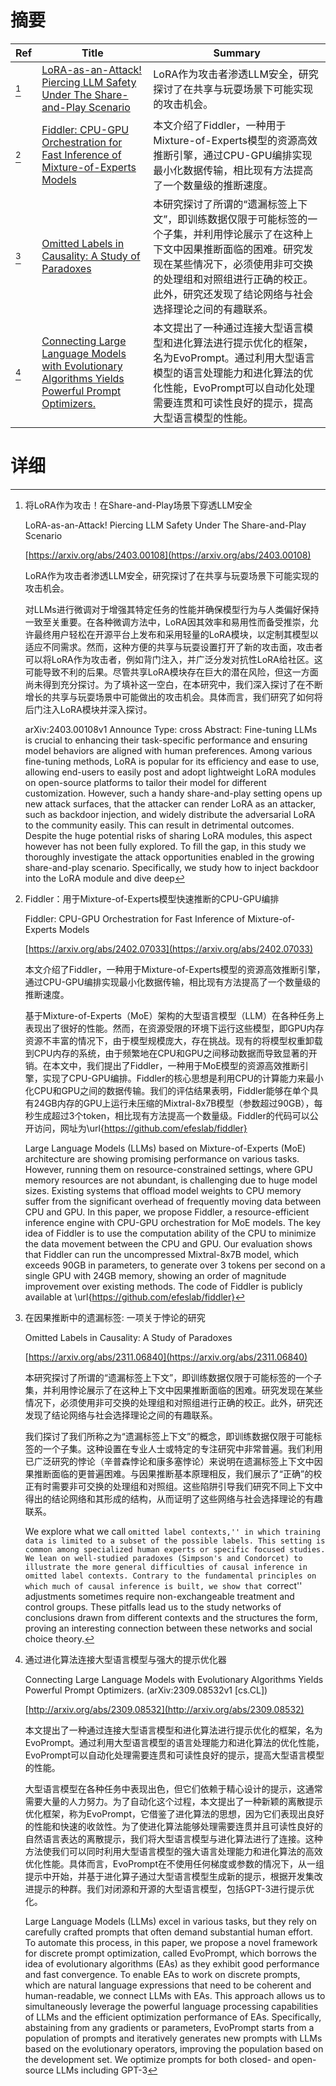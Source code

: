 # 摘要

| Ref | Title | Summary |
| --- | --- | --- |
| [^1] | [LoRA-as-an-Attack! Piercing LLM Safety Under The Share-and-Play Scenario](https://arxiv.org/abs/2403.00108) | LoRA作为攻击者渗透LLM安全，研究探讨了在共享与玩耍场景下可能实现的攻击机会。 |
| [^2] | [Fiddler: CPU-GPU Orchestration for Fast Inference of Mixture-of-Experts Models](https://arxiv.org/abs/2402.07033) | 本文介绍了Fiddler，一种用于Mixture-of-Experts模型的资源高效推断引擎，通过CPU-GPU编排实现最小化数据传输，相比现有方法提高了一个数量级的推断速度。 |
| [^3] | [Omitted Labels in Causality: A Study of Paradoxes](https://arxiv.org/abs/2311.06840) | 本研究探讨了所谓的“遗漏标签上下文”，即训练数据仅限于可能标签的一个子集，并利用悖论展示了在这种上下文中因果推断面临的困难。研究发现在某些情况下，必须使用非可交换的处理组和对照组进行正确的校正。此外，研究还发现了结论网络与社会选择理论之间的有趣联系。 |
| [^4] | [Connecting Large Language Models with Evolutionary Algorithms Yields Powerful Prompt Optimizers.](http://arxiv.org/abs/2309.08532) | 本文提出了一种通过连接大型语言模型和进化算法进行提示优化的框架，名为EvoPrompt。通过利用大型语言模型的语言处理能力和进化算法的优化性能，EvoPrompt可以自动化处理需要连贯和可读性良好的提示，提高大型语言模型的性能。 |

# 详细

[^1]: 将LoRA作为攻击！在Share-and-Play场景下穿透LLM安全

    LoRA-as-an-Attack! Piercing LLM Safety Under The Share-and-Play Scenario

    [https://arxiv.org/abs/2403.00108](https://arxiv.org/abs/2403.00108)

    LoRA作为攻击者渗透LLM安全，研究探讨了在共享与玩耍场景下可能实现的攻击机会。

    

    对LLMs进行微调对于增强其特定任务的性能并确保模型行为与人类偏好保持一致至关重要。在各种微调方法中，LoRA因其效率和易用性而备受推崇，允许最终用户轻松在开源平台上发布和采用轻量的LoRA模块，以定制其模型以适应不同需求。然而，这种方便的共享与玩耍设置打开了新的攻击面，攻击者可以将LoRA作为攻击者，例如背门注入，并广泛分发对抗性LoRA给社区。这可能导致不利的后果。尽管共享LoRA模块存在巨大的潜在风险，但这一方面尚未得到充分探讨。为了填补这一空白，在本研究中，我们深入探讨了在不断增长的共享与玩耍场景中可能做出的攻击机会。具体而言，我们研究了如何将后门注入LoRA模块并深入探讨。

    arXiv:2403.00108v1 Announce Type: cross  Abstract: Fine-tuning LLMs is crucial to enhancing their task-specific performance and ensuring model behaviors are aligned with human preferences. Among various fine-tuning methods, LoRA is popular for its efficiency and ease to use, allowing end-users to easily post and adopt lightweight LoRA modules on open-source platforms to tailor their model for different customization. However, such a handy share-and-play setting opens up new attack surfaces, that the attacker can render LoRA as an attacker, such as backdoor injection, and widely distribute the adversarial LoRA to the community easily. This can result in detrimental outcomes. Despite the huge potential risks of sharing LoRA modules, this aspect however has not been fully explored. To fill the gap, in this study we thoroughly investigate the attack opportunities enabled in the growing share-and-play scenario. Specifically, we study how to inject backdoor into the LoRA module and dive deep
    
[^2]: Fiddler：用于Mixture-of-Experts模型快速推断的CPU-GPU编排

    Fiddler: CPU-GPU Orchestration for Fast Inference of Mixture-of-Experts Models

    [https://arxiv.org/abs/2402.07033](https://arxiv.org/abs/2402.07033)

    本文介绍了Fiddler，一种用于Mixture-of-Experts模型的资源高效推断引擎，通过CPU-GPU编排实现最小化数据传输，相比现有方法提高了一个数量级的推断速度。

    

    基于Mixture-of-Experts（MoE）架构的大型语言模型（LLM）在各种任务上表现出了很好的性能。然而，在资源受限的环境下运行这些模型，即GPU内存资源不丰富的情况下，由于模型规模庞大，存在挑战。现有的将模型权重卸载到CPU内存的系统，由于频繁地在CPU和GPU之间移动数据而导致显著的开销。在本文中，我们提出了Fiddler，一种用于MoE模型的资源高效推断引擎，实现了CPU-GPU编排。Fiddler的核心思想是利用CPU的计算能力来最小化CPU和GPU之间的数据传输。我们的评估结果表明，Fiddler能够在单个具有24GB内存的GPU上运行未压缩的Mixtral-8x7B模型（参数超过90GB），每秒生成超过3个token，相比现有方法提高一个数量级。Fiddler的代码可以公开访问，网址为\url{https://github.com/efeslab/fiddler}

    Large Language Models (LLMs) based on Mixture-of-Experts (MoE) architecture are showing promising performance on various tasks. However, running them on resource-constrained settings, where GPU memory resources are not abundant, is challenging due to huge model sizes. Existing systems that offload model weights to CPU memory suffer from the significant overhead of frequently moving data between CPU and GPU. In this paper, we propose Fiddler, a resource-efficient inference engine with CPU-GPU orchestration for MoE models. The key idea of Fiddler is to use the computation ability of the CPU to minimize the data movement between the CPU and GPU. Our evaluation shows that Fiddler can run the uncompressed Mixtral-8x7B model, which exceeds 90GB in parameters, to generate over $3$ tokens per second on a single GPU with 24GB memory, showing an order of magnitude improvement over existing methods. The code of Fiddler is publicly available at \url{https://github.com/efeslab/fiddler}
    
[^3]: 在因果推断中的遗漏标签: 一项关于悖论的研究

    Omitted Labels in Causality: A Study of Paradoxes

    [https://arxiv.org/abs/2311.06840](https://arxiv.org/abs/2311.06840)

    本研究探讨了所谓的“遗漏标签上下文”，即训练数据仅限于可能标签的一个子集，并利用悖论展示了在这种上下文中因果推断面临的困难。研究发现在某些情况下，必须使用非可交换的处理组和对照组进行正确的校正。此外，研究还发现了结论网络与社会选择理论之间的有趣联系。

    

    我们探讨了我们所称之为“遗漏标签上下文”的概念，即训练数据仅限于可能标签的一个子集。这种设置在专业人士或特定的专注研究中非常普遍。我们利用已广泛研究的悖论（辛普森悖论和康多塞悖论）来说明在遗漏标签上下文中因果推断面临的更普遍困难。与因果推断基本原理相反，我们展示了“正确”的校正有时需要非可交换的处理组和对照组。这些陷阱引导我们研究不同上下文中得出的结论网络和其形成的结构，从而证明了这些网络与社会选择理论的有趣联系。

    We explore what we call ``omitted label contexts,'' in which training data is limited to a subset of the possible labels. This setting is common among specialized human experts or specific focused studies. We lean on well-studied paradoxes (Simpson's and Condorcet) to illustrate the more general difficulties of causal inference in omitted label contexts. Contrary to the fundamental principles on which much of causal inference is built, we show that ``correct'' adjustments sometimes require non-exchangeable treatment and control groups. These pitfalls lead us to the study networks of conclusions drawn from different contexts and the structures the form, proving an interesting connection between these networks and social choice theory.
    
[^4]: 通过进化算法连接大型语言模型与强大的提示优化器

    Connecting Large Language Models with Evolutionary Algorithms Yields Powerful Prompt Optimizers. (arXiv:2309.08532v1 [cs.CL])

    [http://arxiv.org/abs/2309.08532](http://arxiv.org/abs/2309.08532)

    本文提出了一种通过连接大型语言模型和进化算法进行提示优化的框架，名为EvoPrompt。通过利用大型语言模型的语言处理能力和进化算法的优化性能，EvoPrompt可以自动化处理需要连贯和可读性良好的提示，提高大型语言模型的性能。

    

    大型语言模型在各种任务中表现出色，但它们依赖于精心设计的提示，这通常需要大量的人力努力。为了自动化这个过程，本文提出了一种新颖的离散提示优化框架，称为EvoPrompt，它借鉴了进化算法的思想，因为它们表现出良好的性能和快速的收敛性。为了使进化算法能够处理需要连贯并且可读性良好的自然语言表达的离散提示，我们将大型语言模型与进化算法进行了连接。这种方法使我们可以同时利用大型语言模型的强大语言处理能力和进化算法的高效优化性能。具体而言，EvoPrompt在不使用任何梯度或参数的情况下，从一组提示中开始，并基于进化算子通过大型语言模型生成新的提示，根据开发集改进提示的种群。我们对闭源和开源的大型语言模型，包括GPT-3进行提示优化。

    Large Language Models (LLMs) excel in various tasks, but they rely on carefully crafted prompts that often demand substantial human effort. To automate this process, in this paper, we propose a novel framework for discrete prompt optimization, called EvoPrompt, which borrows the idea of evolutionary algorithms (EAs) as they exhibit good performance and fast convergence. To enable EAs to work on discrete prompts, which are natural language expressions that need to be coherent and human-readable, we connect LLMs with EAs. This approach allows us to simultaneously leverage the powerful language processing capabilities of LLMs and the efficient optimization performance of EAs. Specifically, abstaining from any gradients or parameters, EvoPrompt starts from a population of prompts and iteratively generates new prompts with LLMs based on the evolutionary operators, improving the population based on the development set. We optimize prompts for both closed- and open-source LLMs including GPT-3
    

